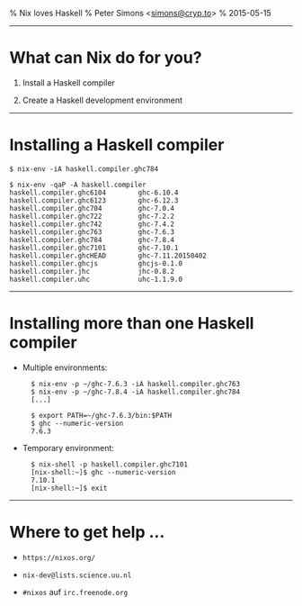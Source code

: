 % Nix loves Haskell
% Peter Simons \<simons@cryp.to\>
% 2015-05-15

-------------------------------------------------------------------------------

# What can Nix do for you?

1) Install a Haskell compiler

2) Create a Haskell development environment


-------------------------------------------------------------------------------

# Installing a Haskell compiler

    $ nix-env -iA haskell.compiler.ghc784

    $ nix-env -qaP -A haskell.compiler
    haskell.compiler.ghc6104        ghc-6.10.4
    haskell.compiler.ghc6123        ghc-6.12.3
    haskell.compiler.ghc704         ghc-7.0.4
    haskell.compiler.ghc722         ghc-7.2.2
    haskell.compiler.ghc742         ghc-7.4.2
    haskell.compiler.ghc763         ghc-7.6.3
    haskell.compiler.ghc784         ghc-7.8.4
    haskell.compiler.ghc7101        ghc-7.10.1
    haskell.compiler.ghcHEAD        ghc-7.11.20150402
    haskell.compiler.ghcjs          ghcjs-0.1.0
    haskell.compiler.jhc            jhc-0.8.2
    haskell.compiler.uhc            uhc-1.1.9.0

-------------------------------------------------------------------------------

# Installing more than one Haskell compiler

- Multiple environments:

        $ nix-env -p ~/ghc-7.6.3 -iA haskell.compiler.ghc763
        $ nix-env -p ~/ghc-7.8.4 -iA haskell.compiler.ghc784
        [...]

        $ export PATH=~/ghc-7.6.3/bin:$PATH
        $ ghc --numeric-version
        7.6.3

- Temporary environment:

        $ nix-shell -p haskell.compiler.ghc7101
        [nix-shell:~]$ ghc --numeric-version
        7.10.1
        [nix-shell:~]$ exit

-------------------------------------------------------------------------------

# Where to get help ...

- `https://nixos.org/`

- `nix-dev@lists.science.uu.nl`

- `#nixos` auf `irc.freenode.org`
